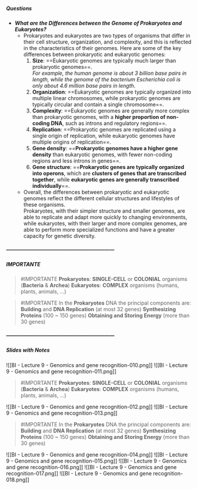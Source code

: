 ##### Questions
- ***What are the Differences between the Genome of Prokaryotes and Eukaryotes?***
	- Prokaryotes and eukaryotes are two types of organisms that differ in their cell structure, organization, and complexity, and this is reflected in the characteristics of their genomes. Here are some of the key differences between prokaryotic and eukaryotic genomes:
	  1. **Size**: ==Eukaryotic genomes are typically much larger than prokaryotic genomes==. <br>*For example, the human genome is about 3 billion base pairs in length, while the genome of the bacterium Escherichia coli is only about 4.6 million base pairs in length*.
	  2. **Organization**: ==Eukaryotic genomes are typically organized into multiple linear chromosomes, while prokaryotic genomes are typically circular and contain a single chromosome==.
	  3. **Complexity**: ==Eukaryotic genomes are generally more complex than prokaryotic genomes, with a **higher proportion of non-coding DNA**, such as introns and regulatory regions==.
	  4. **Replication**: ==Prokaryotic genomes are replicated using a single origin of replication, while eukaryotic genomes have multiple origins of replication==.
	  5. **Gene density**: ==**Prokaryotic genomes have a higher gene density** than eukaryotic genomes, with fewer non-coding regions and less introns in genes==.
	  6. **Gene structure**: ==**Prokaryotic genes are typically organized into operons**, which are **clusters of genes that are transcribed together**, while **eukaryotic genes are generally transcribed individually**==.
	- Overall, the differences between prokaryotic and eukaryotic genomes reflect the different cellular structures and lifestyles of these organisms. <br>Prokaryotes, with their simpler structure and smaller genomes, are able to replicate and adapt more quickly to changing environments, while eukaryotes, with their larger and more complex genomes, are able to perform more specialized functions and have a greater capacity for genetic diversity.

##### —————————————————————
##### IMPORTANTE

> #IMPORTANTE 
> **Prokaryotes**: **SINGLE-CELL** or **COLONIAL** organisms (**Bacteria** & **Archea**)
> **Eukaryotes**: **COMPLEX** organisms (humans, plants, animals, …)

> #IMPORTANTE In the **Prokaryotes** DNA the principal components are:
> **Building** and **DNA Replication** (at most 32 genes)
> **Synthesizing Proteins** (100 ~ 150 genes)
> **Obtaining and Storing Energy** (more than 30 genes)

##### —————————————————————
##### Slides with Notes
![[BI - Lecture 9 - Genomics and gene recognition-010.png]] ![[BI - Lecture 9 - Genomics and gene recognition-011.png]]

> #IMPORTANTE 
> **Prokaryotes**: **SINGLE-CELL** or **COLONIAL** organisms (**Bacteria** & **Archea**)
> **Eukaryotes**: **COMPLEX** organisms (humans, plants, animals, …)

![[BI - Lecture 9 - Genomics and gene recognition-012.png]] ![[BI - Lecture 9 - Genomics and gene recognition-013.png]]

> #IMPORTANTE In the **Prokaryotes** DNA the principal components are:
> **Building** and **DNA Replication** (at most 32 genes)
> **Synthesizing Proteins** (100 ~ 150 genes)
> **Obtaining and Storing Energy** (more than 30 genes)

![[BI - Lecture 9 - Genomics and gene recognition-014.png]] ![[BI - Lecture 9 - Genomics and gene recognition-015.png]] ![[BI - Lecture 9 - Genomics and gene recognition-016.png]] ![[BI - Lecture 9 - Genomics and gene recognition-017.png]] ![[BI - Lecture 9 - Genomics and gene recognition-018.png]]    
